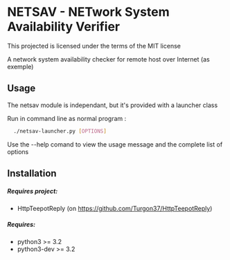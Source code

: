 # NETSAV - NETwork System Availability Verifier

This projected is licensed under the terms of the MIT license


A network system availability checker for remote host over Internet (as exemple)

## Usage

The netsav module is independant, but it's provided with a launcher class

Run in command line as normal program :
```bash
  ./netsav-launcher.py [OPTIONS]
```

Use the --help comand to view the usage message and the complete list of options

## Installation

##### Requires project:
  * HttpTeepotReply (on https://github.com/Turgon37/HttpTeepotReply)

##### Requires:
  * python3 >= 3.2
  * python3-dev >= 3.2
